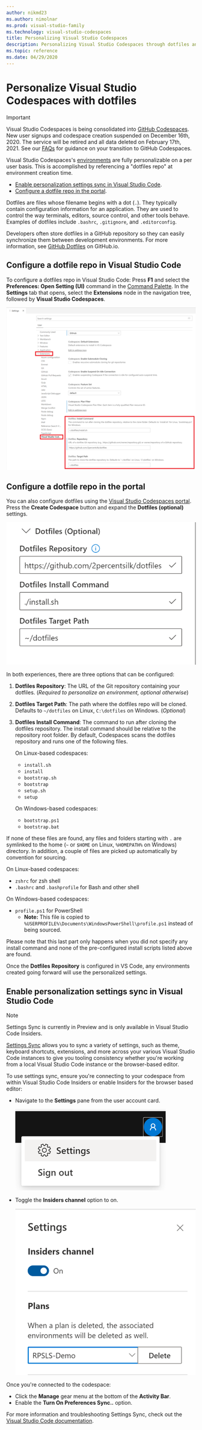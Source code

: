 ```yaml
---
author: nikmd23
ms.author: nimolnar
ms.prod: visual-studio-family
ms.technology: visual-studio-codespaces
title: Personalizing Visual Studio Codespaces
description: Personalizing Visual Studio Codespaces through dotfiles and Visual Studio Code Settings Sync.
ms.topic: reference
ms.date: 04/29/2020
---
```


# Personalize Visual Studio Codespaces with dotfiles

> [!IMPORTANT] 
> Visual Studio Codespaces is being consolidated into [GitHub Codespaces](https://github.com/features/codespaces). New user signups and codespace creation suspended on December 16th, 2020. The service will be retired and all data deleted on February 17th, 2021. See our [FAQs](https://docs.microsoft.com/visualstudio/codespaces/resources/consolidation-faq#im-a-current-visual-studio-codespaces-user-how-do-i-move-to-the-github-beta) for guidance on your transition to GitHub Codespaces.

Visual Studio Codespaces's [environments](../overview/what-is-vsonline.md#environments) are fully personalizable on a per user basis. This is accomplished by referencing a "dotfiles repo" at environment creation time.

- [Enable personalization settings sync in Visual Studio Code](#enable-personalization-settings-sync-in-visual-studio-code).
- [Configure a dotfile repo in the portal](#configure-a-dotfile-repo-in-the-portal).

Dotfiles are files whose filename begins with a dot (`.`). They typically contain configuration information for an application. They are used to control the way terminals, editors, source control, and other tools behave. Examples of dotfiles include `.bashrc`, `.gitignore`, and `.editorconfig`.

Developers often store dotfiles in a GitHub repository so they can easily synchronize them between development environments. For more information, see [GitHub Dotfiles](https://dotfiles.github.io/) on GitHub.io.

## Configure a dotfile repo in Visual Studio Code

To configure a dotfiles repo in Visual Studio Code:
Press **F1** and select the **Preferences: Open Setting (UI)** command in the [Command Palette](https://code.visualstudio.com/docs/getstarted/userinterface#_command-palette). In the **Settings** tab that opens, select the **Extensions** node in the navigation tree, followed by **Visual Studio Codespaces**. 

![Visual Studio Codespaces Settings in Visual Studio Code](../images/personalizing-dotfiles-vsc.png)

## Configure a dotfile repo in the portal

You can also configure dotfiles using the [Visual Studio Codespaces portal](https://online.visualstudio.com). Press the **Create Codespace** button and expand the **Dotfiles (optional)** settings.

[![Visual Studio Codespaces Dotfiles Settings](../images/personalizing-dotfiles-vso-cropped.png)](../images/personalizing-dotfiles-vso.png#lightbox "Visual Studio Codespaces dotfiles settings")

In both experiences, there are three options that can be configured:

1. **Dotfiles Repository**: The URL of the Git repository containing your dotfiles. (*Required to personalize an environment, optional otherwise*)
2. **Dotfiles Target Path**: The path where the dotfiles repo will be cloned. Defaults to `~/dotfiles` on Linux, `C:\dotfiles` on Windows. (*Optional*)

3. **Dotfiles Install Command**: The command to run after cloning the dotfiles repository. The install command should be relative to the repository root folder.
By default, Codespaces scans the dotfiles repository and runs one of the following files. 

    On Linux-based codespaces:
    - `install.sh`
    - `install`
    - `bootstrap.sh`
    - `bootstrap`
    - `setup.sh`
    - `setup`
    
    On Windows-based codespaces:
    - `bootstrap.ps1`
    - `bootstrap.bat`

If none of these files are found, any files and folders starting with `.` are symlinked to the home (`~` or `$HOME` on Linux, `%HOMEPATH%` on Windows) directory. In addition, a couple of files are picked up automatically by convention for sourcing.

On Linux-based codespaces:
  - `zshrc` for zsh shell
  - `.bashrc` and `.bashprofile` for Bash and other shell

On Windows-based codespaces:
  - `profile.ps1` for PowerShell
    - **Note:** This file is copied to `%USERPROFILE%\Documents\WindowsPowerShell\profile.ps1` instead of being sourced.

Please note that this last part only happens when you did not specify any install command and none of the pre-configured install scripts listed above are found.

Once the **Dotfiles Repository** is configured in VS Code, any environments created going forward will use the personalized settings.

## Enable personalization settings sync in Visual Studio Code

> [!NOTE]
> Settings Sync is currently in Preview and is only available in Visual Studio Code Insiders.

[Settings Sync](https://code.visualstudio.com/docs/editor/settings-sync) allows you to sync a variety of settings, such as theme, keyboard shortcuts, extensions, and more across your various Visual Studio Code instances to give you tooling consistency whether you're working from a local Visual Studio Code instance or the browser-based editor.

To use settings sync, ensure you're connecting to your codespace from within Visual Studio Code Insiders or enable Insiders for the browser based editor:

- Navigate to the **Settings** pane from the user account card.

  ![Open settings](../images/access-settings.png)

- Toggle the **Insiders channel** option to on.

  ![Turn on Insiders](../images/settings-pane.png)

Once you're connected to the codespace:

- Click the **Manage** gear menu at the bottom of the **Activity Bar**.
- Enable the **Turn On Preferences Sync..** option.

For more information and troubleshooting Settings Sync, check out the [Visual Studio Code documentation](https://code.visualstudio.com/docs/editor/settings-sync).
